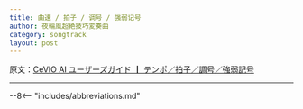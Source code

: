 ```yaml
---
title: 曲速 / 拍子 / 调号 / 强弱记号
author: 夜輪風超絶技巧変奏曲
category: songtrack
layout: post
---
```

原文：[CeVIO AI ユーザーズガイド ┃ テンポ／拍子／調号／強弱記号](https://cevio.jp/guide/cevio_ai/songtrack/songtrack/)

---



--8<-- "includes/abbreviations.md"
